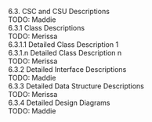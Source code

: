 6.3.      CSC and CSU Descriptions  
TODO: Maddie  
6.3.1     Class Descriptions  
TODO: Merissa  
6.3.1.1   Detailed Class Description 1  
6.3.1.n   Detailed Class Description n  
TODO: Merissa  
6.3.2     Detailed Interface Descriptions  
TODO: Maddie  
6.3.3     Detailed Data Structure Descriptions  
TODO: Merissa  
6.3.4     Detailed Design Diagrams  
TODO: Maddie  
